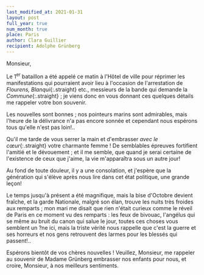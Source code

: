 ```yaml
---
last_modified_at: 2021-01-31
layout: post
full_year: true
num_month: true
place: Paris
author: Clara Guillier
recipient: Adolphe Grünberg
---
```


Monsieur,

Le 1<sup>er</sup> bataillon a été appelé ce matin à l'Hôtel de ville pour réprimer les
manifestations qui pourraient avoir lieu à l'occasion de l'arrestation de
_Flourens, Blanqui_{:.straight} etc., messieurs de la bande qui
demande la _Commune_{:.straight} ; je viens donc en vous donnant
ces quelques détails me rappeler votre bon souvenir.

Les nouvelles sont bonnes ; nos pointeurs marins sont admirables, mais l'heure
de la délivrance n'a pas encore sonnée et cependant nous espérons tous qu'elle
n'est pas loin!..

Qu'il me tarde de vous serrer la main et d'embrasser
_avec le cœur_{:.straight} votre charmante femme ! De semblables épreuves fortifient
l'amitié et le dévouement ; et il me semble, que quand je serai certaine de
l'existence de ceux que j'aime, la vie m'apparaîtra sous un autre jour!

Au fond de toute douleur, il y a une consolation, et j'espère que la génération
qui s'élève après nous lire dans cet état politique, une grande leçon!

Le temps jusqu'à présent a été magnifique, mais la bise d'Octobre devient
fraîche, et la garde Nationale, malgré son élan, trouve les nuits très froides
aux remparts ; mon mari me disait que rien n'était curieux comme le réveil de
Paris en ce moment vu des remparts : les feux de bivouac, l'angélus qui se même
au bruit du canon qui salue le jour, toutes ces choses vous semblent un ?ne
ici, mais la triste vérité nous rappelle que c'est la guerre et ses horreurs et
nos gens retrouvent des larmes pour les blessés qui passent!..

Espérons bientôt de vos chères nouvelles ! Veuillez, Monsieur, me rappeler au
souvenir de Madame Grünberg embrasser nos enfants pour nous, et croire,
Monsieur, à nos meilleurs sentiments.
